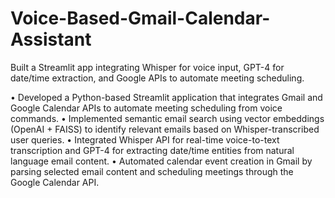 # Voice-Based-Gmail-Calendar-Assistant
Built a Streamlit app integrating Whisper for voice input, GPT-4 for date/time extraction, and Google APIs to automate meeting scheduling.

•	Developed a Python-based Streamlit application that integrates Gmail and Google Calendar APIs to automate meeting scheduling from voice commands.
•	Implemented semantic email search using vector embeddings (OpenAI + FAISS) to identify relevant emails based on Whisper-transcribed user queries.
•	Integrated Whisper API for real-time voice-to-text transcription and GPT-4 for extracting date/time entities from natural language email content.
•	Automated calendar event creation in Gmail by parsing selected email content and scheduling meetings through the Google Calendar API.

